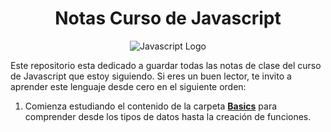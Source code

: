 <div align="center">

# Notas Curso de Javascript

<img alt="Javascript Logo" src="https://img.icons8.com/color/128/000000/javascript.png" title="Javascript"/>

</div>

Este repositorio esta dedicado a guardar todas las notas de clase del curso de Javascript que estoy siguiendo. Si eres un buen lector, te invito a aprender este lenguaje desde cero en el siguiente orden:

1. Comienza estudiando el contenido de la carpeta [**Basics**](./Basics) para comprender desde los tipos de datos hasta la creación de funciones.